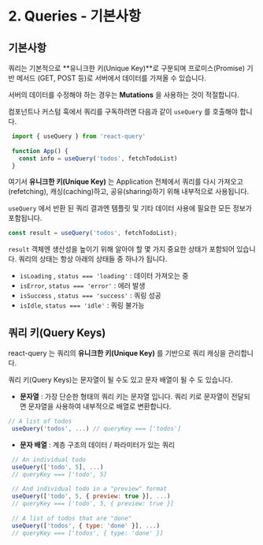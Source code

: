 # 2. Queries - 기본사항

## 기본사항

쿼리는 기본적으로 **유니크한 키\(Unique Key\)**로 구분되며 프로미스\(Promise\) 기반 메서드 \(GET, POST 등\)로 서버에서 데이터를 가져올 수 있습니다.

서버의 데이터를 수정해야 하는 경우는 **Mutations** 을 사용하는 것이 적절합니다.

컴포넌트나 커스텀 훅에서 쿼리를 구독하려면 다음과 같이 `useQuery` 를 호출해야 합니다.

```jsx
 import { useQuery } from 'react-query'
 
 function App() {
   const info = useQuery('todos', fetchTodoList)
 }
```

여기서 **유니크한 키\(Unique Key\)** 는 Application 전체에서 쿼리를 다시 가져오고\(refetching\), 캐싱\(caching\)하고, 공유\(sharing\)하기 위해 내부적으로 사용됩니다.

`useQuery` 에서 반환 된 쿼리 결과엔 템플릿 및 기타 데이터 사용에 필요한 모든 정보가 포함됩니다.

```jsx
const result = useQuery('todos', fetchTodoList);
```

`result` 객체엔 생산성을 높이기 위해 알아야 할 몇 가지 중요한 상태가 포함되어 있습니다. 쿼리의 상태는 항상 아래의 상태들 중 하나가 됩니다.

* `isLoading` , `status === 'loading'` : 데이터 가져오는 중
* `isError`, `status === 'error'` : 에러 발생
* `isSuccess` , `status === 'success'` : 쿼링 성공
* `isIdle`, `status === 'idle'` : 쿼링 불가능

## 쿼리 키\(Query Keys\)

react-query 는 쿼리의 **유니크한 키\(Unique Key\)** 를 기반으로 쿼리 캐싱을 관리합니다.

쿼리 키\(Query Keys\)는 문자열이 될 수도 있고 문자 배열이 될 수 도 있습니다.

* **문자열** : 가장 단순한 형태의 쿼리 키는 문자열 입니다. 쿼리 키로 문자열이 전달되면 문자열을 사용하여 내부적으로 배열로 변환합니다.

```jsx
// A list of todos
 useQuery('todos', ...) // queryKey === ['todos']
```

* **문자 배열** : 계층 구조의 데이터 / 파라미터가 있는 쿼리

```jsx
 // An individual todo
 useQuery(['todo', 5], ...)
 // queryKey === ['todo', 5]
 
 // And individual todo in a "preview" format
 useQuery(['todo', 5, { preview: true }], ...)
 // queryKey === ['todo', 5, { preview: true }]
 
 // A list of todos that are "done"
 useQuery(['todos', { type: 'done' }], ...)
 // queryKey === ['todos', { type: 'done' }]
```

